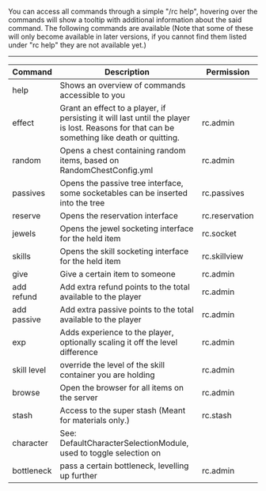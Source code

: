 You can access all commands through a simple "/rc help", hovering over the commands will show a tooltip with additional information about the said command. The following commands are available (Note that some of these will only become available in later versions, if you cannot find them listed under "rc help" they are not available yet.)

***

| Command | Description | Permission |
|---------|-------------|------------|
| help | Shows an overview of commands accessible to you | |
| effect | Grant an effect to a player, if persisting it will last until the player is lost. Reasons for that can be something like death or quitting. | rc.admin |
| random | Opens a chest containing random items, based on RandomChestConfig.yml | rc.admin |
| passives | Opens the passive tree interface, some socketables can be inserted into the tree | rc.passives |
| reserve | Opens the reservation interface | rc.reservation |
| jewels | Opens the jewel socketing interface for the held item | rc.socket |
| skills | Opens the skill socketing interface for the held item | rc.skillview |
| give | Give a certain item to someone | rc.admin |
| add refund | Add extra refund points to the total available to the player | rc.admin |
| add passive | Add extra passive points to the total available to the player | rc.admin |
| exp | Adds experience to the player, optionally scaling it off the level difference | rc.admin | 
| skill level | override the level of the skill container you are holding | rc.admin |
| browse | Open the browser for all items on the server | rc.admin |
| stash | Access to the super stash (Meant for materials only.) | rc.stash |
| character | See: DefaultCharacterSelectionModule, used to toggle selection on | | 
| bottleneck | pass a certain bottleneck, levelling up further | rc.admin |